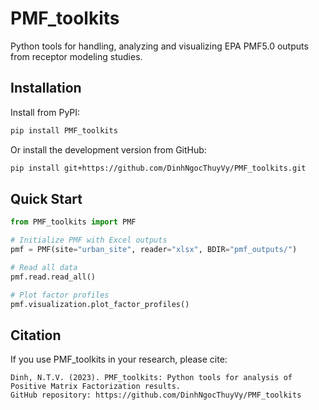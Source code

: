 # PMF_toolkits

Python tools for handling, analyzing and visualizing EPA PMF5.0 outputs from receptor modeling studies.

## Installation

Install from PyPI:

```bash
pip install PMF_toolkits
```

Or install the development version from GitHub:

```bash
pip install git+https://github.com/DinhNgocThuyVy/PMF_toolkits.git
```

## Quick Start

```python
from PMF_toolkits import PMF

# Initialize PMF with Excel outputs
pmf = PMF(site="urban_site", reader="xlsx", BDIR="pmf_outputs/")

# Read all data
pmf.read.read_all()

# Plot factor profiles
pmf.visualization.plot_factor_profiles()
```

## Citation

If you use PMF_toolkits in your research, please cite:

```
Dinh, N.T.V. (2023). PMF_toolkits: Python tools for analysis of Positive Matrix Factorization results.
GitHub repository: https://github.com/DinhNgocThuyVy/PMF_toolkits
```